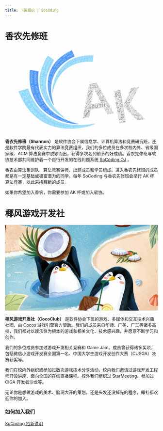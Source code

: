 ```yaml
---
title: 下属组织 | SoCoding
---
```


# 香农先修班
![shannon](/public/img/org/shannon.jpg)

**香农先修班（Shannon）** 是软件协会下属信息学、计算机算法和竞赛研究班，还是软件学院最有代表实力的算法竞赛组织，我们的多位成员在多次校内外、省级国家级、ACM 算法竞赛中脱颖而出，获得多次名列前茅的好成绩。香农先修班与软协技术部共同维护着一个自行开发的在线判题系统 [SoCoding OJ](//oj.socoding.cn) 。

香农由算法集训队、算法竞赛讲师、出题成员和学员组成。进入香农先修班的成员都是有一定基础或极富潜力的同学。每年 SoCoding 与香农先修班会举行 AK 杯算法竞赛，以此来招募新的成员。

如果你希望加入香农，你需要参加 AK 杯或加入软协。

# 椰风游戏开发社
![cococlub](/public/img/org/cococlub.jpg)

**椰风游戏开发社（CocoClub）** 是软件协会下属的游戏、多媒体和交互技术兴趣社团，由 Cocos 游戏引擎官方赞助。我们的成员来自华师、广美、广工等诸多高校，我们都对以娱乐性为根本的游戏和相关文化、技术感兴趣，并愿意不断学习和创作。

我们的多位成员参加过游戏开发相关竞赛和 Game Jam。成员曾获得诸多奖项，包括微信小游戏开发赛全国第一名、中国大学生游戏开发创作大赛（CUSGA）决赛获奖等。

我们在校内外组织或参加过数次游戏技术分享活动，校内我们邀请过游戏开发工程师开设讲座、面向全国的在线直播课程。校外我们组织过 StarMeeting、参加过 CIGA 开发者沙龙等。

无论你是想做游戏的美术、脑洞大开的策划，还是头发还没掉光的程序，椰社都欢迎你的加入。

### 如何加入我们
[SoCoding 招新说明](./recruitment)